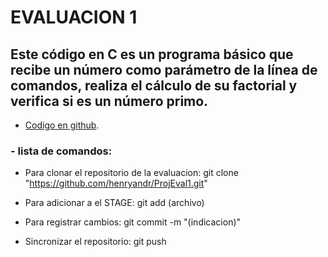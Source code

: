 # EVALUACION 1

## Este código en C es un programa básico que recibe un número como parámetro de la línea de comandos, realiza el cálculo de su factorial y verifica si es un número primo.

- [Codigo en github](https://github.com/hacUPB/git-fundamentals-SantiagoGomezVilla/blob/main/factorial/fact/fact.c).

### - lista de comandos:
- Para clonar el repositorio de la evaluacion: 
git clone "https://github.com/henryandr/ProjEval1.git"

- Para adicionar a el STAGE:
git add (archivo)

- Para registrar cambios:
git commit -m "(indicacion)"

- Sincronizar el repositorio:
git push
